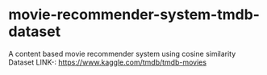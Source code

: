 # movie-recommender-system-tmdb-dataset
A content based movie recommender system using cosine similarity
Dataset LINK-: https://www.kaggle.com/tmdb/tmdb-movies
